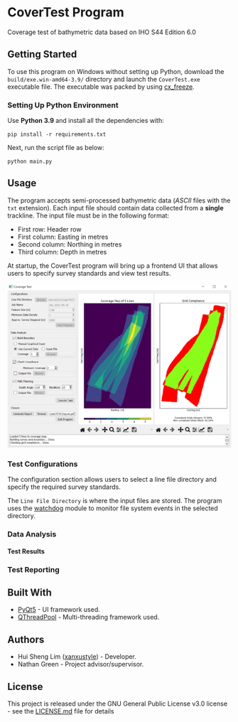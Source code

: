 # CoverTest Program
Coverage test of bathymetric data based on IHO S44 Edition 6.0

## Getting Started
To use this program on Windows without setting up Python, download the ```build/exe.win-amd64-3.9/``` directory and launch the ```CoverTest.exe``` executable file. The executable was packed by using [cx_freeze](https://pypi.org/project/cx-Freeze/).

### Setting Up Python Environment
Use **Python 3.9** and install all the dependencies with:
```
pip install -r requirements.txt
```
Next, run the script file as below:
```
python main.py
```

## Usage
The program accepts semi-processed bathymetric data (*ASCII* files with the ```txt``` extension). Each input file should contain data collected from a **single** trackline. The input file must be in the following format:

* First row: Header row
* First column: Easting in metres
* Second column: Northing in metres
* Third column: Depth in metres

At startup, the CoverTest program will bring up a frontend UI that allows users to specify survey standards and view test results.

<p align="center">
<img src="screenshot.png" width="700px" title="Program Demo">
</p>

### Test Configurations
The configuration section allows users to select a line file directory and specify the required survey standards. 

The ```Line File Directory``` is where the input files are stored. The program uses the [watchdog](https://pythonhosted.org/watchdog/) module to monitor file system events in the selected directory.

### Data Analysis


#### Test Results


### Test Reporting


## Built With
* [PyQt5](https://doc.qt.io/qtforpython/) - UI framework used.
* [QThreadPool](https://doc.qt.io/qt-5/qthreadpool.html) - Multi-threading framework used.

## Authors
* Hui Sheng Lim ([xanxustyle](https://github.com/xanxustyle)) - Developer.
* Nathan Green - Project advisor/supervisor.

## License
This project is released under the GNU General Public License v3.0 license - see the [LICENSE.md](LICENSE.md) file for details
